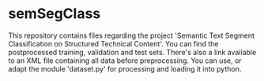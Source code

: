 # semSegClass

This repository contains files regarding the project 'Semantic Text Segment Classification on Structured Technical Content'. You can find the postprocessed training, validation and test sets. There's also a link available to an XML file containing all data before preprocessing. You can use, or adapt the module 'dataset.py' for processing and loading it into python.
